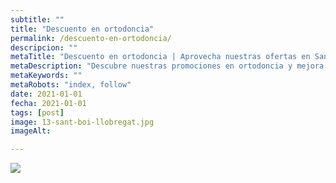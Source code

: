 ```yaml
---
subtitle: ""
title: "Descuento en ortodoncia"
permalink: /descuento-en-ortodoncia/
descripcion: ""
metaTitle: "Descuento en ortodoncia | Aprovecha nuestras ofertas en Sant Boi de Llobregat"
metaDescription: "Descubre nuestras promociones en ortodoncia y mejora tu sonrisa con los mejores tratamientos en Sant Boi de Llobregat. No pierdas la oportunidad de lucir una dentadura perfecta con nuestros descuentos exclusivos. ¡Visítanos y recupera tu confianza!"
metaKeywords: ""
metaRobots: "index, follow"
date: 2021-01-01
fecha: 2021-01-01
tags: [post]
image: 13-sant-boi-llobregat.jpg
imageAlt: 

---
```



![](/assets/static/images/blog/blog-inner/10-dto-Ortodoncia-Octubre-300x300.jpg)
